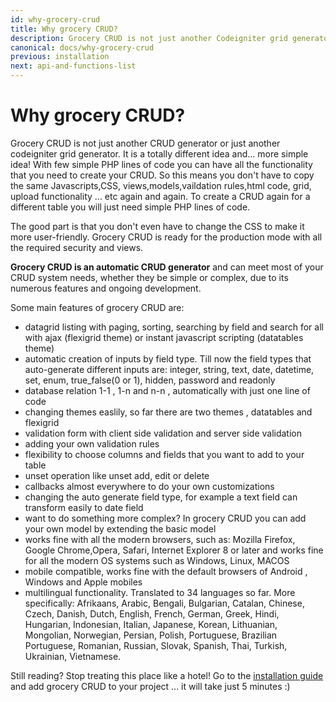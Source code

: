 ```yaml
---
id: why-grocery-crud
title: Why grocery CRUD?
description: Grocery CRUD is not just another Codeigniter grid generator. With few simple PHP lines of code you can have all the functionality that you need to create your CRUD.
canonical: docs/why-grocery-crud
previous: installation
next: api-and-functions-list
---
```


# Why grocery CRUD?

Grocery CRUD is not just another CRUD generator or just another codeigniter grid generator. 
It is a totally different idea and... more simple idea! With few simple PHP lines of code you can have all the functionality that you need to create your CRUD. 
So this means you don't have to copy the same Javascripts,CSS, views,models,vaildation rules,html code, grid, upload functionality ... etc again and again. To create a CRUD again for a different table you will just need simple PHP lines of code.

The good part is that you don't even have to change the CSS to make it more user-friendly. Grocery CRUD is ready for the production mode with all the required security and views.

**Grocery CRUD is an automatic CRUD generator** and can meet most of your CRUD system needs, whether they be simple or complex, due to its numerous features and ongoing development.

Some main features of grocery CRUD are:
- datagrid listing with paging, sorting, searching by field and search for all with ajax (flexigrid theme) or instant javascript scripting (datatables theme)
- automatic creation of inputs by field type. Till now the field types that auto-generate different inputs are: integer, string, text, date, datetime, set, enum, true_false(0 or 1), hidden, password and readonly
- database relation 1-1 , 1-n and n-n , automatically with just one line of code
- changing themes easlily, so far there are two themes , datatables and flexigrid
- validation form with client side validation and server side validation
- adding your own validation rules
- flexibility to choose columns and fields that you want to add to your table
- unset operation like unset add, edit or delete
- callbacks almost everywhere to do your own customizations
- changing the auto generate field type, for example a text field can transform easily to date field
- want to do something more complex? In grocery CRUD you can add your own model by extending the basic model
- works fine with all the modern browsers, such as: Mozilla Firefox, Google Chrome,Opera, Safari, Internet Explorer 8 or later and works fine for all the modern OS systems such as Windows, Linux, MACOS
- mobile compatible, works fine with the default browsers of Android , Windows and Apple mobiles
- multilingual functionality. Translated to 34 languages so far. More specifically: Afrikaans, Arabic, Bengali, Bulgarian, Catalan, Chinese, Czech, Danish, Dutch, English, French, German, Greek, Hindi, Hungarian, Indonesian, Italian, Japanese, Korean, Lithuanian, Mongolian, Norwegian, Persian, Polish, Portuguese, Brazilian Portuguese, Romanian, Russian, Slovak, Spanish, Thai, Turkish, Ukrainian, Vietnamese.

Still reading? Stop treating this place like a hotel! Go to the [installation guide](/v3.x/docs/grocery-crud-enterprise-installation) and add grocery CRUD to your project ... it will take just 5 minutes :)